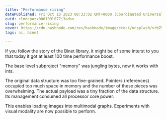 ```yaml
---
title: "Performance rising"
datePublished: Fri Oct 13 2023 08:33:02 GMT+0000 (Coordinated Universal Time)
cuid: clnocpozx000109l077i3adsx
slug: performance-rising
cover: https://cdn.hashnode.com/res/hashnode/image/stock/unsplash/vrbZVyX2k4I/upload/a667fc773372d9fed084e11b4beb0482.jpeg
tags: ai, binet

---
```


If you follow the story of the Binet library, it might be of some interst to you that today it got at least 100 time performance boost.

The base level subproject "memory" was jungling bytes, now it works with ints.

The original data structure was too fine-grained. Pointers (references) occupied too much space in memory and the number of these pieces was overwhelming. The actual payload was a tiny fraction of the data structure. Its management consumed all processor core power.

This enables loading images into multimodal graphs. Experiments with visual modality are now possible to perform.